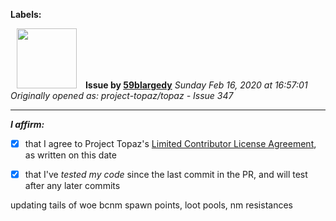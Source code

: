 **Labels:**



<a href="https://github.com/59blargedy"><img src="https://avatars0.githubusercontent.com/u/52636208?v=4" width="96" height="96" hspace="10"></img></a> **Issue by [59blargedy](https://github.com/59blargedy)**
_Sunday Feb 16, 2020 at 16:57:01_
_Originally opened as: project-topaz/topaz - Issue 347_

----

<!-- place 'x' mark between square [] brackets to affirm: -->
**_I affirm:_**
- [x] that I agree to Project Topaz's [Limited Contributor License Agreement](https://github.com/project-topaz/topaz/blob/master/CONTRIBUTOR_AGREEMENT.md), as written on this date
- [x] that I've _tested my code_ since the last commit in the PR, and will test after any later commits
updating tails of woe bcnm spawn points, loot pools, nm resistances

